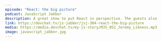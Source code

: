 ```yaml
---
episode: "React: the big picture"
podcast: JavaScript Jabber
description: A great show to put React in perspective. The guests also compare the Facebook library with Vue and Angular.
link: https://devchat.tv/js-jabber/jsj-304-react-the-big-picture
media: https://media.devchat.tv/my-js-story/MJS_052_Jeremy_Likness.mp3
image: javascript_jabber.jpg
---
```

